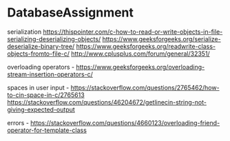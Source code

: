 # DatabaseAssignment

serialization
https://thispointer.com/c-how-to-read-or-write-objects-in-file-serializing-deserializing-objects/
https://www.geeksforgeeks.org/serialize-deserialize-binary-tree/
https://www.geeksforgeeks.org/readwrite-class-objects-fromto-file-c/
http://www.cplusplus.com/forum/general/32351/

overloading operators - 
https://www.geeksforgeeks.org/overloading-stream-insertion-operators-c/

spaces in user input - 
https://stackoverflow.com/questions/2765462/how-to-cin-space-in-c/2765613
https://stackoverflow.com/questions/46204672/getlinecin-string-not-giving-expected-output

errors - 
https://stackoverflow.com/questions/4660123/overloading-friend-operator-for-template-class